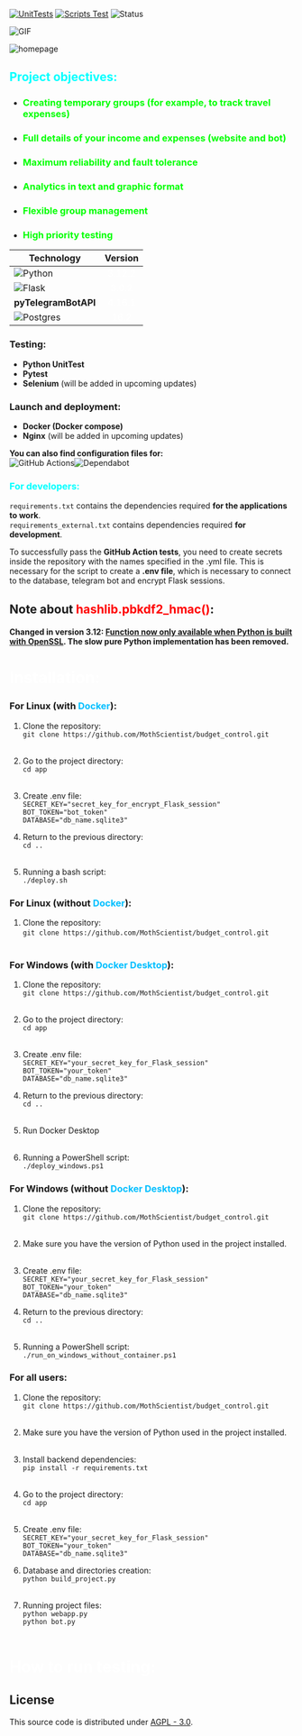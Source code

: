 [![UnitTests](https://github.com/MothScientist/BudgetControl/actions/workflows/run_unit_tests.yml/badge.svg?branch=master)](https://github.com/MothScientist/BudgetControl/actions/workflows/run_unit_tests.yml)
[![Scripts Test](https://github.com/MothScientist/BudgetControl/actions/workflows/run_scripts_tests.yml/badge.svg?branch=master)](https://github.com/MothScientist/BudgetControl/actions/workflows/run_scripts_tests.yml)
![Status](https://img.shields.io/github/v/release/MothScientist/BudgetControl?label=Unstable&color=yellow)

![GIF](presentation/budget_donuts.gif)

<image src="presentation/homepage.png" alt="homepage">

## <font color="cyan">Project objectives:</font>
- ### <font color="lime">Creating temporary groups (for example, to track travel expenses)</font>
- ### <font color="lime">Full details of your income and expenses (website and bot)</font>
- ### <font color="lime">Maximum reliability and fault tolerance</font>
- ### <font color="lime">Analytics in text and graphic format</font>
- ### <font color="lime">Flexible group management</font>
- ### <font color="lime">High priority testing</font>


| Technology                                                                                                             | Version                                            |
|------------------------------------------------------------------------------------------------------------------------|----------------------------------------------------|
| ![Python](https://img.shields.io/badge/python-3670A0?style=for-the-badge&logo=python&logoColor=ffdd54)                 | <center><font color="white">3.12.2</font></center> |
| ![Flask](https://img.shields.io/badge/flask-%23000.svg?style=for-the-badge&logo=flask&logoColor=white)                 | <center><font color="white">3.0.2</font></center>  |
| **pyTelegramBotAPI**                                                                                                   | <center><font color="white">4.16.1</font></center> |
| ![Postgres](https://img.shields.io/badge/postgres-%23316192.svg?style=for-the-badge&logo=postgresql&logoColor=white)   | <center><font color="white">16.2</font></center>   |

### Testing:
- __Python UnitTest__
- __Pytest__
- __Selenium__ (will be added in upcoming updates)

### Launch and deployment:
- __Docker (Docker compose)__
- __Nginx__ (will be added in upcoming updates)

__You can also find configuration files for:__</br>
![GitHub Actions](https://img.shields.io/badge/github%20actions-%232671E5.svg?style=for-the-badge&logo=githubactions&logoColor=white)![Dependabot](https://img.shields.io/badge/dependabot-025E8C?style=for-the-badge&logo=dependabot&logoColor=white)

### <font color="aqua">For developers:</font></br>
`requirements.txt` contains the dependencies required __for the applications to work__.</br>
`requirements_external.txt` contains dependencies required __for development__.

To successfully pass the __GitHub Action tests__, you need to create secrets inside the repository with the names specified in the .yml file. This is necessary for the script to create a __.env file__, which is necessary to connect to the database, telegram bot and encrypt Flask sessions.

## Note about <font color="red">hashlib.pbkdf2_hmac()</font>: 
#### Changed in version 3.12: <u>Function now only available when Python is built with OpenSSL</u>. The slow pure Python implementation has been removed.

# <font color="white">Installation:</font>
### For Linux (with <font color="DeepSkyBlue">Docker</font>):
1. Clone the repository:</br>
```git clone https://github.com/MothScientist/budget_control.git``` </br></br>

2. Go to the project directory:</br>
```cd app``` </br></br>

3. Create .env file: </br>
```SECRET_KEY="secret_key_for_encrypt_Flask_session"```</br>
```BOT_TOKEN="bot_token"```</br>
```DATABASE="db_name.sqlite3"```</br>

4. Return to the previous directory:</br>
```cd ..``` </br></br>

5. Running a bash script: </br> 
```./deploy.sh``` </br>

### For Linux (without <font color="DeepSkyBlue">Docker</font>):
1. Clone the repository: </br>
```git clone https://github.com/MothScientist/budget_control.git``` </br></br>

### For Windows (with <font color="DeepSkyBlue">Docker Desktop</font>):
1. Clone the repository: </br>
```git clone https://github.com/MothScientist/budget_control.git``` </br></br>

2. Go to the project directory:</br>
```cd app``` </br></br>

3. Create .env file: </br>
```SECRET_KEY="your_secret_key_for_Flask_session"```</br>
```BOT_TOKEN="your_token"```</br>
```DATABASE="db_name.sqlite3"```</br>

4. Return to the previous directory:</br>
```cd ..```</br></br>

5. Run Docker Desktop</br></br>

6. Running a PowerShell script: </br> 
```./deploy_windows.ps1``` </br>

### For Windows (without <font color="DeepSkyBlue">Docker Desktop</font>):
1. Clone the repository: </br>
```git clone https://github.com/MothScientist/budget_control.git``` </br></br>

2. Make sure you have the version of Python used in the project installed. </br></br>

3. Create .env file: </br>
```SECRET_KEY="your_secret_key_for_Flask_session"```</br>
```BOT_TOKEN="your_token"```</br>
```DATABASE="db_name.sqlite3"```</br>

4. Return to the previous directory:</br>
```cd ..``` </br></br>

5. Running a PowerShell script: </br> 
```./run_on_windows_without_container.ps1``` </br>

### For all users:
1. Clone the repository: </br>
```git clone https://github.com/MothScientist/budget_control.git``` </br></br>

2. Make sure you have the version of Python used in the project installed. </br></br>

3. Install backend dependencies: </br> 
```pip install -r requirements.txt``` </br></br>

4. Go to the project directory:</br>
```cd app``` </br></br>

5. Create .env file: </br>
```SECRET_KEY="your_secret_key_for_Flask_session"```</br>
```BOT_TOKEN="your_token"```</br>
```DATABASE="db_name.sqlite3"```</br>

6. Database and directories creation: </br> 
```python build_project.py``` </br></br>

7. Running project files: </br>
```python webapp.py``` </br>
```python bot.py``` </br></br>

# <font color="white">How to run testing:</font>

## License
This source code is distributed under [AGPL - 3.0](https://www.gnu.org/licenses/agpl-3.0.en.html).
